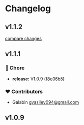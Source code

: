 # Changelog


## v1.1.2

[compare changes](https://github.com/criting/nuxt-simple-cookie-consent/compare/v1.1.1...v1.1.2)

## v1.1.1


### 🏡 Chore

- **release:** V1.0.9 ([f8e06b5](https://github.com/criting/nuxt-simple-cookie-consent/commit/f8e06b5))

### ❤️ Contributors

- Galabin <gvasilev094@gmail.com>

## v1.0.9

